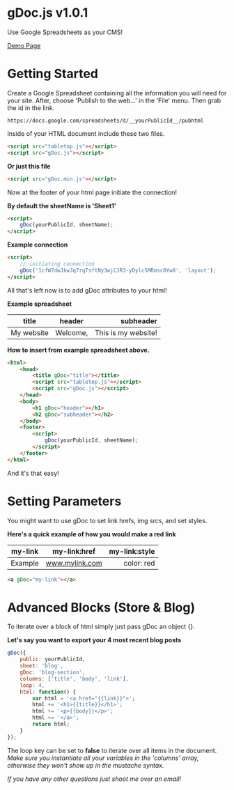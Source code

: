 # gDoc.js v1.0.1

Use Google Spreadsheets as your CMS!

[Demo Page](http://jadeallencook.github.io/gDoc.js/)

# Getting Started

Create a Google Spreadsheet containing all the information you will need for your site. After, choose 'Publish to the web...' in the 'File' menu. Then grab the id in the link.

```
https://docs.google.com/spreadsheets/d/__yourPublicId__/pubhtml
```

Inside of your HTML document include these two files.

```html
<script src="tabletop.js"></script>
<script src="gDoc.js"></script>
```

__Or just this file__

```html
<script src="gDoc.min.js"></script>
```

Now at the footer of your html page initiate the connection! 

__By default the sheetName is 'Sheet1'__

```html
<script>
    gDoc(yourPublicId, sheetName);
</script>
```

__Example connection__

```html
<script>
    // initiating connection
    gDoc('1cfW7dwJkwJq7rqTsftNy3wjCJR3-yDylc5MRmsc0Yw8', 'layout');
</script>
```

All that's left now is to add gDoc attributes to your html!

__Example spreadsheet__

| title               | header              | subheader           |
| ------------------- |:-------------------:| -------------------:|
| My website          | Welcome,            | This is my website! |

__How to insert from example spreadsheet above.__

```html 
<html>
    <head>
        <title gDoc="title"></title>
        <script src="tabletop.js"></script>
        <script src="gDoc.js"></script>
    </head>
    <body>
        <h1 gDoc="header"></h1>
        <h2 gDoc="subheader"></h2>
    </body>
    <footer>
        <script>
            gDoc(yourPublicId, sheetName);
        </script>               
    </footer>
</html>
```

And it's that easy!

# Setting Parameters

You might want to use gDoc to set link hrefs, img srcs, and set styles. 

__Here's a quick example of how you would make a red link__

| my-link             | my-link:href        | my-link:style       |
| ------------------- |:-------------------:| -------------------:|
| Example             | www.mylink.com      | color: red          |


```html 
<a gDoc="my-link"></a>
```

# Advanced Blocks (Store & Blog)

To iterate over a block of html simply just pass gDoc an object {}.

__Let's say you want to export your 4 most recent blog posts__

```javascript 
gDoc({
    public: yourPublicId,
    sheet: 'blog',
    gDoc: 'blog-section',
    columns: ['title', 'body', 'link'],
    loop: 4,
    html: function() {
        var html = '<a href="{{link}}">';
        html += '<h1>{{title}}</h1>';
        html += '<p>{{body}}</p>';
        html += '</a>';
        return html;
    }
});
```

The loop key can be set to __false__ to iterate over all items in the document. _Make sure you instantiate all your variables in the 'columns' array, otherwise they won't show up in the mustache syntax._ 

_If you have any other questions just shoot me over an email!_
